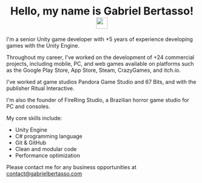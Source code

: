 <h1 align="center">Hello, my name is Gabriel Bertasso! <img src="https://raw.githubusercontent.com/kaueMarques/kaueMarques/master/hi.gif" width="30px"></h1>

I'm a senior Unity game developer with +5 years of experience developing games with the Unity Engine.

Throughout my career, I've worked on the development of +24 commercial projects, including mobile, PC, and web games available on platforms such as the Google Play Store, App Store, Steam, CrazyGames, and itch.io.

I've worked at game studios Pandora Game Studio and 67 Bits, and with the publisher Ritual Interactive.

I'm also the founder of FireRing Studio, a Brazilian horror game studio for PC and consoles.

My core skills include:
- Unity Engine
- C# programming language
- Git & GitHub
- Clean and modular code
- Performance optimization

Please contact me for any business opportunities at contact@gabrielbertasso.com
